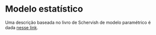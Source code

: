 # Modelo estatístico

Uma descrição baseada no livro de Schervish de modelo paramétrico é dada [nesse link](/bayesian/intro).